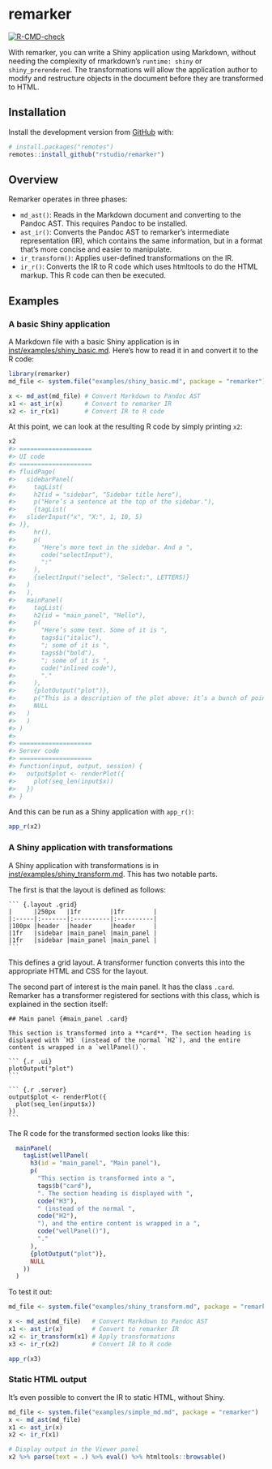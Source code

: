 
<!-- README.md is generated from README.Rmd. Please edit that file -->

# remarker

<!-- badges: start -->

[![R-CMD-check](https://github.com/rstudio/remarker/workflows/R-CMD-check/badge.svg)](https://github.com/rstudio/remarker/actions)
<!-- badges: end -->

With remarker, you can write a Shiny application using Markdown, without
needing the complexity of rmarkdown’s `runtime: shiny` or
`shiny_prerendered`. The transformations will allow the application
author to modify and restructure objects in the document before they are
transformed to HTML.

## Installation

Install the development version from [GitHub](https://github.com/) with:

``` r
# install.packages("remotes")
remotes::install_github("rstudio/remarker")
```

## Overview

Remarker operates in three phases:

-   `md_ast()`: Reads in the Markdown document and converting to the
    Pandoc AST. This requires Pandoc to be installed.
-   `ast_ir()`: Converts the Pandoc AST to remarker’s intermediate
    representation (IR), which contains the same information, but in a
    format that’s more concise and easier to manipulate.
-   `ir_transform()`: Applies user-defined transformations on the IR.
-   `ir_r()`: Converts the IR to R code which uses htmltools to do the
    HTML markup. This R code can then be executed.

## Examples

### A basic Shiny application

A Markdown file with a basic Shiny application is in
[inst/examples/shiny\_basic.md](inst/examples/shiny_basic.md). Here’s
how to read it in and convert it to the R code:

``` r
library(remarker)
md_file <- system.file("examples/shiny_basic.md", package = "remarker")

x <- md_ast(md_file) # Convert Markdown to Pandoc AST
x1 <- ast_ir(x)      # Convert to remarker IR
x2 <- ir_r(x1)       # Convert IR to R code
```

At this point, we can look at the resulting R code by simply printing
`x2`:

``` r
x2
#> ====================
#> UI code
#> ====================
#> fluidPage(
#>   sidebarPanel(
#>     tagList(
#>     h2(id = "sidebar", "Sidebar title here"),
#>     p("Here’s a sentence at the top of the sidebar."),
#>     {tagList(
#>   sliderInput("x", "X:", 1, 10, 5)
#> )},
#>     hr(),
#>     p(
#>       "Here’s more text in the sidebar. And a ",
#>       code("selectInput"),
#>       ":"
#>     ),
#>     {selectInput("select", "Select:", LETTERS)}
#>   )
#>   ),
#>   mainPanel(
#>     tagList(
#>     h2(id = "main_panel", "Hello"),
#>     p(
#>       "Here’s some text. Some of it is ",
#>       tags$i("italic"),
#>       "; some of it is ",
#>       tags$b("bold"),
#>       "; some of it is ",
#>       code("inlined code"),
#>       "."
#>     ),
#>     {plotOutput("plot")},
#>     p("This is a description of the plot above: it’s a bunch of points in a line."),
#>     NULL
#>   )
#>   )
#> )
#> 
#> ====================
#> Server code
#> ====================
#> function(input, output, session) {
#>   output$plot <- renderPlot({
#>     plot(seq_len(input$x))
#>   })
#> }
```

And this can be run as a Shiny application with `app_r()`:

``` r
app_r(x2)
```

### A Shiny application with transformations

A Shiny application with transformations is in
[inst/examples/shiny\_transform.md](inst/examples/shiny_transform.md).
This has two notable parts.

The first is that the layout is defined as follows:

    ``` {.layout .grid}
    |      |250px   |1fr        |1fr        |
    |:-----|:-------|:----------|:----------|
    |100px |header  |header     |header     |
    |1fr   |sidebar |main_panel |main_panel |
    |1fr   |sidebar |main_panel |main_panel |
    ```

This defines a grid layout. A transformer function converts this into
the appropriate HTML and CSS for the layout.

The second part of interest is the main panel. It has the class `.card`.
Remarker has a transformer registered for sections with this class,
which is explained in the section itself:

    ## Main panel {#main_panel .card}

    This section is transformed into a **card**. The section heading is displayed with `H3` (instead of the normal `H2`), and the entire content is wrapped in a `wellPanel()`.

    ``` {.r .ui}
    plotOutput("plot")
    ```

    ``` {.r .server}
    output$plot <- renderPlot({
      plot(seq_len(input$x))
    })
    ```

The R code for the transformed section looks like this:

``` r
  mainPanel(
    tagList(wellPanel(
      h3(id = "main_panel", "Main panel"),
      p(
        "This section is transformed into a ",
        tags$b("card"),
        ". The section heading is displayed with ",
        code("H3"),
        " (instead of the normal ",
        code("H2"),
        "), and the entire content is wrapped in a ",
        code("wellPanel()"),
        "."
      ),
      {plotOutput("plot")},
      NULL
    ))
  )
```

To test it out:

``` r
md_file <- system.file("examples/shiny_transform.md", package = "remarker")

x <- md_ast(md_file)   # Convert Markdown to Pandoc AST
x1 <- ast_ir(x)        # Convert to remarker IR
x2 <- ir_transform(x1) # Apply transformations
x3 <- ir_r(x2)         # Convert IR to R code

app_r(x3)
```

### Static HTML output

It’s even possible to convert the IR to static HTML, without Shiny.

``` r
md_file <- system.file("examples/simple_md.md", package = "remarker")
x <- md_ast(md_file)
x1 <- ast_ir(x)
x2 <- ir_r(x1)

# Display output in the Viewer panel
x2 %>% parse(text = .) %>% eval() %>% htmltools::browsable()
```
